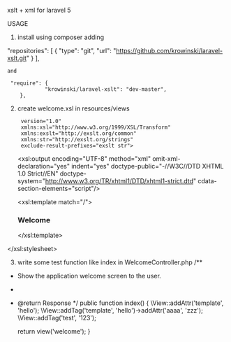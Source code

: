 xslt + xml for laravel 5

USAGE


1. install using composer 
adding 

 "repositories": [
        {
            "type": "git",
            "url":  "https://github.com/krowinski/laravel-xslt.git"
        }
    ],
    
    
    and 
    
     "require": {
                "krowinski/laravel-xslt": "dev-master",
        },


2. create welcome.xsl in resources/views

        version="1.0"
        xmlns:xsl="http://www.w3.org/1999/XSL/Transform"
        xmlns:exslt="http://exslt.org/common"
        xmlns:str="http://exslt.org/strings"
        exclude-result-prefixes="exslt str">


    <xsl:output encoding="UTF-8" method="xml" omit-xml-declaration="yes" indent="yes"
                doctype-public="-//W3C//DTD XHTML 1.0 Strict//EN"
                doctype-system="http://www.w3.org/TR/xhtml1/DTD/xhtml1-strict.dtd" cdata-section-elements="script"/>

    <xsl:template match="/">
        <h3>Welcome</h3>
    </xsl:template>

</xsl:stylesheet>

3. write some test function like index in WelcomeController.php
/**
 * Show the application welcome screen to the user.
 *
 * @return Response
 */
public function index()
{
\View::addAttr('template', 'hello');
\View::addTag('template', 'hello')->addAttr('aaaa', 'zzz');
\View::addTag('test', '123');

	return view('welcome');
}


